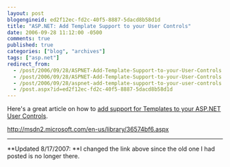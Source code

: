 ```yaml
---
layout: post
blogengineid: ed2f12ec-fd2c-40f5-8887-5dacd8b58d1d
title: "ASP.NET: Add Template Support to your User Controls"
date: 2006-09-28 11:12:00 -0500
comments: true
published: true
categories: ["blog", "archives"]
tags: ["asp.net"]
redirect_from: 
  - /post/2006/09/28/ASPNET-Add-Template-Support-to-your-User-Controls.aspx
  - /post/2006/09/28/ASPNET-Add-Template-Support-to-your-User-Controls
  - /post/2006/09/28/aspnet-add-template-support-to-your-user-controls
  - /post.aspx?id=ed2f12ec-fd2c-40f5-8887-5dacd8b58d1d
---
```

<!-- more -->

Here's a great article on how to <a href="http://msdn2.microsoft.com/en-us/library/36574bf6.aspx">add support for Templates to your ASP.NET User Controls</a>.

<a href="http://msdn2.microsoft.com/en-us/library/36574bf6.aspx">http://msdn2.microsoft.com/en-us/library/36574bf6.aspx</a>

**** 

**Updated 8/17/2007: **I changed the link above since the old one I had posted is no longer there.

 
